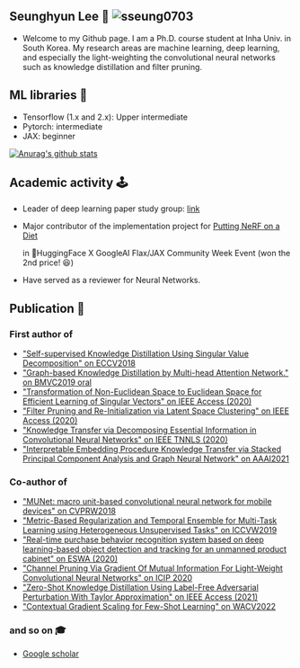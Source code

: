 ## Seunghyun Lee 👋 <img src="https://komarev.com/ghpvc/?username=sseung0703" alt="sseung0703" />
- Welcome to my Github page. I am a Ph.D. course student at Inha Univ. in South Korea. My research areas are machine learning, deep learning, and especially the light-weighting the convolutional neural networks such as knowledge distillation and filter pruning.

## ML libraries 🧱
  - Tensorflow (1.x and 2.x): Upper intermediate
  - Pytorch: intermediate
  - JAX: beginner
  
[![Anurag's github stats](https://github-readme-stats.vercel.app/api?username=sseung0703&hide=issues,contribs)](https://github.com/anuraghazra/github-readme-stats)

## Academic activity 🕹
  - Leader of deep learning paper study group: [link](https://trello.com/b/vCD6pP9t/paper-study)
  - Major contributor of the implementation project for [Putting NeRF on a Diet](https://github.com/codestella/putting-nerf-on-a-diet)
    
    in 🤗HuggingFace X GoogleAI Flax/JAX Community Week Event (won the 2nd price! 😆)
  - Have served as a reviewer for Neural Networks.
    
## Publication 📜
### First author of
  - ["Self-supervised Knowledge Distillation Using Singular Value Decomposition" on ECCV2018](https://openaccess.thecvf.com/content_ECCV_2018/html/SEUNG_HYUN_LEE_Self-supervised_Knowledge_Distillation_ECCV_2018_paper.html)
  - ["Graph-based Knowledge Distillation by Multi-head Attention Network." on BMVC2019 oral](https://bmvc2019.org/wp-content/uploads/papers/0821-paper.pdf)
  - ["Transformation of Non-Euclidean Space to Euclidean Space for Efficient Learning of Singular Vectors" on IEEE Access (2020)](https://ieeexplore.ieee.org/document/9137281)
  - ["Filter Pruning and Re-Initialization via Latent Space Clustering" on IEEE Access (2020)](https://ieeexplore.ieee.org/abstract/document/9223765)
  - ["Knowledge Transfer via Decomposing Essential Information in Convolutional Neural Networks" on IEEE TNNLS (2020)](https://ieeexplore.ieee.org/document/9222552)
  - ["Interpretable Embedding Procedure Knowledge Transfer via Stacked Principal Component Analysis and Graph Neural Network" on AAAI2021](https://arxiv.org/abs/2104.13561)
### Co-author of
  - ["MUNet: macro unit-based convolutional neural network for mobile devices" on CVPRW2018](https://openaccess.thecvf.com/content_cvpr_2018_workshops/w33/html/Kim_MUNet_Macro_Unit-Based_CVPR_2018_paper.html)
  - ["Metric-Based Regularization and Temporal Ensemble for Multi-Task Learning using Heterogeneous Unsupervised Tasks" on ICCVW2019](https://ieeexplore.ieee.org/abstract/document/9022628)
  - ["Real-time purchase behavior recognition system based on deep learning-based object detection and tracking for an unmanned product cabinet" on ESWA (2020)](https://www.sciencedirect.com/science/article/pii/S0957417419307808)
  - ["Channel Pruning Via Gradient Of Mutual Information For Light-Weight Convolutional Neural Networks" on ICIP 2020](https://ieeexplore.ieee.org/abstract/document/9190803)
  - ["Zero-Shot Knowledge Distillation Using Label-Free Adversarial Perturbation With Taylor Approximation" on IEEE Access (2021)](https://ieeexplore.ieee.org/abstract/document/9380328)
  - ["Contextual Gradient Scaling for Few-Shot Learning" on WACV2022](https://arxiv.org/abs/2110.10353)
  
  
### and so on 🎓
  - [Google scholar](https://scholar.google.co.kr/citations?user=onGHuFsAAAAJ&hl=en)
